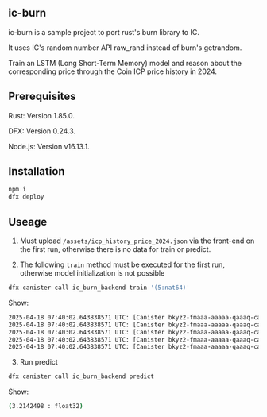 ## ic-burn

ic-burn is a sample project to port rust's burn library to IC. 

It uses IC's random number API raw_rand instead of burn's getrandom.

Train an LSTM (Long Short-Term Memory) model and reason about the corresponding price through the Coin ICP price history in 2024.

## Prerequisites
Rust: Version 1.85.0.

DFX: Version 0.24.3.

Node.js: Version v16.13.1.


## Installation
```bash
npm i
dfx deploy
```
## Useage
1. Must upload `/assets/icp_history_price_2024.json` via the front-end on the first run, otherwise there is no data for train or predict.

2. The following `train` method must be executed for the first run, otherwise model initialization is not possible
```bash
dfx canister call ic_burn_backend train '(5:nat64)'
```
Show: 
```bash
2025-04-18 07:40:02.643838571 UTC: [Canister bkyz2-fmaaa-aaaaa-qaaaq-cai] Epoch 1: Loss = 0.07873835
2025-04-18 07:40:02.643838571 UTC: [Canister bkyz2-fmaaa-aaaaa-qaaaq-cai] Epoch 2: Loss = 0.0785257
2025-04-18 07:40:02.643838571 UTC: [Canister bkyz2-fmaaa-aaaaa-qaaaq-cai] Epoch 3: Loss = 0.07831413
2025-04-18 07:40:02.643838571 UTC: [Canister bkyz2-fmaaa-aaaaa-qaaaq-cai] Epoch 4: Loss = 0.07810363
2025-04-18 07:40:02.643838571 UTC: [Canister bkyz2-fmaaa-aaaaa-qaaaq-cai] Epoch 5: Loss = 0.07789419
```

3. Run predict
```bash
dfx canister call ic_burn_backend predict
```
Show:
```bash
(3.2142498 : float32)
```
